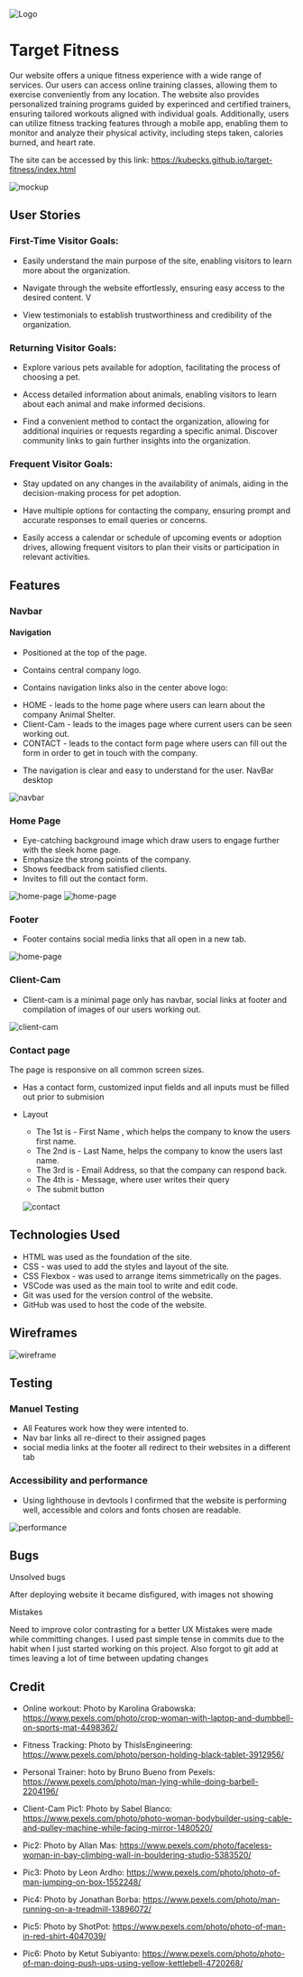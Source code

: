 ![Logo](/assets/images/logo.png)
# Target Fitness

Our website offers a unique fitness experience with a wide range of services. Our users can access online training classes, allowing them to exercise conveniently from any location. The website also provides personalized training programs guided by experinced and certified trainers, ensuring tailored workouts aligned with individual goals. Additionally, users can utilize fitness tracking features through a mobile app, enabling them to monitor and analyze their physical activity, including steps taken, calories burned, and heart rate.

The site can be accessed by this link: https://kubecks.github.io/target-fitness/index.html

![mockup](/assets/images/Mock-up.png)

## User Stories

### First-Time Visitor Goals:

* Easily understand the main purpose of the site, enabling visitors to learn more about the organization.

* Navigate through the website effortlessly, ensuring easy access to the desired content.
V
* View testimonials to establish trustworthiness and credibility of the organization.

### Returning Visitor Goals:

* Explore various pets available for adoption, facilitating the process of choosing a pet.

* Access detailed information about animals, enabling visitors to learn about each animal and make informed decisions.

* Find a convenient method to contact the organization, allowing for additional inquiries or requests regarding a specific animal.
Discover community links to gain further insights into the organization.

### Frequent Visitor Goals:

* Stay updated on any changes in the availability of animals, aiding in the decision-making process for pet adoption.

* Have multiple options for contacting the company, ensuring prompt and accurate responses to email queries or concerns.

* Easily access a calendar or schedule of upcoming events or adoption drives, allowing frequent visitors to plan their visits or participation in relevant activities.

## Features

### Navbar

#### Navigation

* Positioned at the top of the page.

* Contains central company logo.

* Contains navigation links also in the center above logo:

- HOME - leads to the home page where users can learn about the company Animal Shelter.
- Client-Cam - leads to the images page where current users can be seen working out.
- CONTACT - leads to the contact form page where users can fill out the form in order to get in touch with the company.

* The navigation is clear and easy to understand for the user. NavBar desktop

![navbar](/assets/images/navbar.png)


### Home Page


* Eye-catching background image which draw users to engage further with the sleek home page.
* Emphasize the strong points of the company.
* Shows feedback from satisfied clients.
* Invites to fill out the contact form.

![home-page](/assets/images/home-page.png)
![home-page](/assets/images/home-page2.png)

### Footer


* Footer contains social media links that all open in a new tab. 

![home-page](/assets/images/footer.png)

### Client-Cam

* Client-cam is a minimal page only has navbar, social links at footer and compilation of images of our users working out.

![client-cam](/assets/images/client-cam.png)

### Contact page

The page is responsive on all common screen sizes.

* Has a contact form, customized input fields and all inputs must be filled out prior to submision

- Layout

  - The 1st is - First Name , which helps the company to know the users first name.
  - The 2nd is - Last Name, helps the company to know the users last name.
  - The 3rd is - Email Address, so that the company can respond back.
  - The 4th is - Message, where user writes their query
  - The submit button 

  ![contact](/assets/images/contact.png)

## Technologies Used

* HTML was used as the foundation of the site.
* CSS - was used to add the styles and layout of the site.
* CSS Flexbox - was used to arrange items simmetrically on the pages.
* VSCode was used as the main tool to write and edit code.
* Git was used for the version control of the website.
* GitHub was used to host the code of the website.

## Wireframes

![wireframe](/assets/images/wire.png)

## Testing

### Manuel Testing

- All Features work how they were intented to.
- Nav bar links all re-direct to their assigned pages
- social media links at the footer all redirect to their websites in a different tab

### Accessibility and performance

* Using lighthouse in devtools I confirmed that the website is performing well, accessible and colors and fonts chosen are readable.

![performance](/assets/images/performance.png)

## Bugs

Unsolved bugs

After deploying website it became disfigured, with images not showing

Mistakes

Need to improve color contrasting for a better UX
Mistakes were made while committing changes. I used past simple tense in commits due to the habit when I just started working on this project.
Also forgot to git add at times leaving a lot of time between updating changes

## Credit

- Online workout:
  Photo by Karolina Grabowska: https://www.pexels.com/photo/crop-woman-with-laptop-and-dumbbell-on-sports-mat-4498362/

- Fitness Tracking:
  Photo by ThisIsEngineering: https://www.pexels.com/photo/person-holding-black-tablet-3912956/

- Personal Trainer:
  hoto by Bruno Bueno from Pexels: https://www.pexels.com/photo/man-lying-while-doing-barbell-2204196/

- Client-Cam
  Pic1: Photo by Sabel Blanco: https://www.pexels.com/photo/photo-woman-bodybuilder-using-cable-and-pulley-machine-while-facing-mirror-1480520/

- Pic2: Photo by Allan Mas: https://www.pexels.com/photo/faceless-woman-in-bay-climbing-wall-in-bouldering-studio-5383520/

- Pic3: Photo by Leon Ardho: https://www.pexels.com/photo/photo-of-man-jumping-on-box-1552248/

- Pic4: Photo by Jonathan Borba: https://www.pexels.com/photo/man-running-on-a-treadmill-13896072/

- Pic5: Photo by ShotPot: https://www.pexels.com/photo/photo-of-man-in-red-shirt-4047039/

- Pic6: Photo by Ketut Subiyanto: https://www.pexels.com/photo/photo-of-man-doing-push-ups-using-yellow-kettlebell-4720268/
